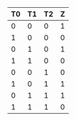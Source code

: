 | T0 | T1 | T2  | Z  |
| --- | --- |-----| --- |
|  0 |  0 | 0   |  1 |
|  1 |  0 | 0   |  0 |
|  0 |  1 | 0   |  1 |
|  1 |  1 | 0   |  0 |
|  0 |  0 | 1   |  0 |
|  1 |  0 | 1   |  1 |
|  0 |  1 | 1   |  1 |
|  1 |  1 | 1   |  0 |
